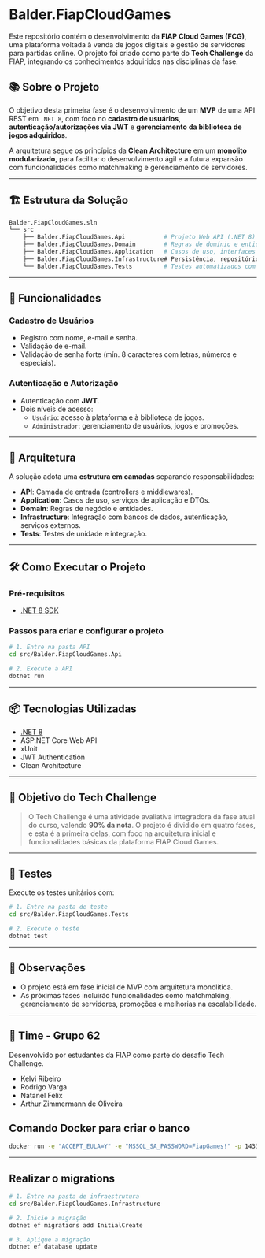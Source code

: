 
# Balder.FiapCloudGames

Este repositório contém o desenvolvimento da **FIAP Cloud Games (FCG)**, uma plataforma voltada à venda de jogos digitais e gestão de servidores para partidas online. O projeto foi criado como parte do **Tech Challenge** da FIAP, integrando os conhecimentos adquiridos nas disciplinas da fase.

## 📚 Sobre o Projeto

O objetivo desta primeira fase é o desenvolvimento de um **MVP** de uma API REST em `.NET 8`, com foco no **cadastro de usuários**, **autenticação/autorizações via JWT** e **gerenciamento da biblioteca de jogos adquiridos**.

A arquitetura segue os princípios da **Clean Architecture** em um **monolito modularizado**, para facilitar o desenvolvimento ágil e a futura expansão com funcionalidades como matchmaking e gerenciamento de servidores.

---

## 🏗️ Estrutura da Solução

```bash
Balder.FiapCloudGames.sln
└── src
    ├── Balder.FiapCloudGames.Api           # Projeto Web API (.NET 8)
    ├── Balder.FiapCloudGames.Domain        # Regras de domínio e entidades
    ├── Balder.FiapCloudGames.Application   # Casos de uso, interfaces e DTOs
    ├── Balder.FiapCloudGames.Infrastructure# Persistência, repositórios e serviços externos
    └── Balder.FiapCloudGames.Tests         # Testes automatizados com xUnit
```

---

## 🚀 Funcionalidades

### Cadastro de Usuários
- Registro com nome, e-mail e senha.
- Validação de e-mail.
- Validação de senha forte (mín. 8 caracteres com letras, números e especiais).

### Autenticação e Autorização
- Autenticação com **JWT**.
- Dois níveis de acesso:
  - `Usuário`: acesso à plataforma e à biblioteca de jogos.
  - `Administrador`: gerenciamento de usuários, jogos e promoções.

---

## 🧱 Arquitetura

A solução adota uma **estrutura em camadas** separando responsabilidades:

- **API**: Camada de entrada (controllers e middlewares).
- **Application**: Casos de uso, serviços de aplicação e DTOs.
- **Domain**: Regras de negócio e entidades.
- **Infrastructure**: Integração com bancos de dados, autenticação, serviços externos.
- **Tests**: Testes de unidade e integração.

---

## 🛠️ Como Executar o Projeto

### Pré-requisitos

- [.NET 8 SDK](https://dotnet.microsoft.com/download/dotnet/8.0)

### Passos para criar e configurar o projeto

```bash
# 1. Entre na pasta API 
cd src/Balder.FiapCloudGames.Api

# 2. Execute a API
dotnet run
```

---

## 📦 Tecnologias Utilizadas

- [.NET 8](https://dotnet.microsoft.com/en-us/download/dotnet/8.0)
- ASP.NET Core Web API
- xUnit
- JWT Authentication
- Clean Architecture

---

## 🎯 Objetivo do Tech Challenge

> O Tech Challenge é uma atividade avaliativa integradora da fase atual do curso, valendo **90% da nota**. O projeto é dividido em quatro fases, e esta é a primeira delas, com foco na arquitetura inicial e funcionalidades básicas da plataforma FIAP Cloud Games.

---

## 🧪 Testes

Execute os testes unitários com:

```bash
# 1. Entre na pasta de teste
cd src/Balder.FiapCloudGames.Tests

# 2. Execute o teste
dotnet test
```

---

## 📌 Observações

- O projeto está em fase inicial de MVP com arquitetura monolítica.
- As próximas fases incluirão funcionalidades como matchmaking, gerenciamento de servidores, promoções e melhorias na escalabilidade.

---

## 👥 Time - Grupo 62

Desenvolvido por estudantes da FIAP como parte do desafio Tech Challenge.  
- Kelvi Ribeiro
- Rodrigo Varga
- Natanel Felix
- Arthur Zimmermann de Oliveira


## Comando Docker para criar o banco 

```bash
docker run -e "ACCEPT_EULA=Y" -e "MSSQL_SA_PASSWORD=FiapGames!" -p 1433:1433 --name sqlFiapGames --hostname sqlFiapGames -d mcr.microsoft.com/mssql/server:2022-latest
```

---

## Realizar o migrations 

```bash
# 1. Entre na pasta de infraestrutura
cd src/Balder.FiapCloudGames.Infrastructure

# 2. Inicie a migração
dotnet ef migrations add InitialCreate

# 3. Aplique a migração
dotnet ef database update
```
